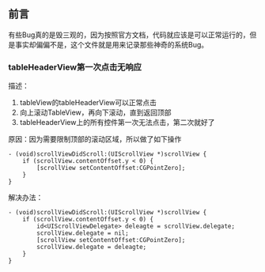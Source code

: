 ## 前言

有些Bug真的是毁三观的，因为按照官方文档，代码就应该是可以正常运行的，但是事实却偏偏不是，这个文件就是用来记录那些神奇的系统Bug。


### tableHeaderView第一次点击无响应


描述：

1. tableView的tableHeaderView可以正常点击
2. 向上滚动TableView，再向下滚动，直到返回顶部
3. tableHeaderView上的所有控件第一次无法点击，第二次就好了

原因：因为需要限制顶部的滚动区域，所以做了如下操作

```
- (void)scrollViewDidScroll:(UIScrollView *)scrollView {
    if (scrollView.contentOffset.y < 0) {
        [scrollView setContentOffset:CGPointZero];
    }
}
```

解决办法：

```
- (void)scrollViewDidScroll:(UIScrollView *)scrollView {
    if (scrollView.contentOffset.y < 0) {
        id<UIScrollViewDelegate> deleagte = scrollView.delegate;
        scrollView.delegate = nil;
        [scrollView setContentOffset:CGPointZero];
        scrollView.delegate = deleagte;
    }
}
```
